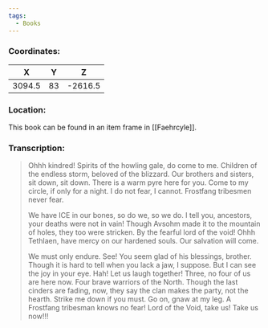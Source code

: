 ```yaml
---
tags:
  - Books
---
```


### Coordinates:
| **X** | **Y**| **Z** |
|:-----:|:----:|:-----:|
|3094.5  |83   |-2616.5  |

### Location:
This book can be found in an item frame in [[Faehrcyle]].

### Transcription:
> Ohhh kindred! Spirits of the howling gale, do come to me. Children of the endless storm, beloved of the blizzard. Our brothers and sisters, sit down, sit down. There is a warm pyre here for you. Come to my circle, if only for a night. I do not fear, I cannot. Frostfang tribesmen never fear.
>
> We have ICE in our bones, so do we, so we do. I tell you, ancestors, your deaths were not in vain! Though Avsohm made it to the mountain of holes, they too were stricken. By the fearful lord of the void! Ohhh Tethlaen, have mercy on our hardened souls. Our salvation will come.
>
> We must only endure. See! You seem glad of his blessings, brother. Though it is hard to tell when you lack a jaw, I suppose. But I can see the joy in your eye. Hah! Let us laugh together! Three, no four of us are here now. Four brave warriors of the North. Though the last cinders are fading, now, they say the clan makes the party, not the hearth. Strike me down if you must. Go on, gnaw at my leg. A Frostfang tribesman knows no fear! Lord of the Void, take us! Take us now!!!

